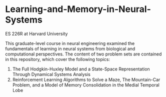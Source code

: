 # Learning-and-Memory-in-Neural-Systems
ES 226R at Harvard University

This graduate-level course in neural engineering examined the fundamentals of learning in neural systems from biological and computational perspectives. The content of two problem sets are contained in this repository, which cover the following topics: 

1. The Full Hodgkin-Huxley Model and a State-Space Representation Through Dynamical Systems Analysis
2. Reinforcement Learning Algorithms to Solve a Maze, The Mountain-Car Problem, and a Model of Memory Consolidation in the Medial Temporal Lobe
